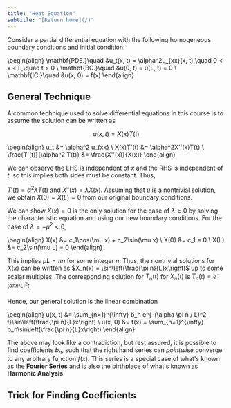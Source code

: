 ```yaml
---
title: "Heat Equation"
subtitle: "[Return home](/)"
---
```


Consider a partial differential equation with the following
homogeneous boundary conditions and initial condition:

\begin{align}
\mathbf{PDE.}\quad &u_t(x, t) = \alpha^2u_{xx}(x, t),\quad 0 < x < L,\quad t > 0 \\
\mathbf{BC.}\quad &u(0, t) = u(L, t) = 0 \\
\mathbf{IC.}\quad &u(x, 0) = f(x)
\end{align}

## General Technique

A common technique used to solve differential equations
in this course is to assume the solution can be written as

$$u(x, t) = X(x)T(t)$$

\begin{align}
u_t &= \alpha^2 u_{xx} \\
X(x)T'(t) &= \alpha^2X''(x)T(t) \\
\frac{T'(t)}{\alpha^2 T(t)} &= \frac{X''(x)}{X(x)}
\end{align}

We can observe the LHS is independent of $x$
and the RHS is independent of $t$,
so this implies both sides must be constant. Thus,

$T'(t) = \alpha^2\lambda T(t)$ and $X''(x) = \lambda X(x)$.
Assuming that $u$ is a nontrivial solution,
we obtain $X(0) = X(L) = 0$ from our original boundary conditions.

We can show $X(x) = 0$ is the only solution for the case of $\lambda \geq 0$
by solving the characteristic equation and using our new boundary conditions.
For the case of $\lambda = -\mu^2 < 0$,

\begin{align}
X(x) &= c_1\cos(\mu x) + c_2\sin(\mu x) \\
X(0) &= c_1 = 0 \\
X(L) &= c_2\sin(\mu L) = 0
\end{align}

This implies $\mu L = \pi n$ for some integer $n$.
Thus, the nontrivial solutions for $X(x)$ can be written as
$X_n(x) = \sin\left(\frac{\pi n}{L}x\right)$ up to some scalar multiples.
The corresponding solution for $T_n(t)$ for $X_n(t)$
is $T_n(t) = e^{-(\alpha \pi n / L)^2 t}$.

Hence, our general solution is the linear combination

\begin{align}
u(x, t) &= \sum_{n=1}^{\infty} b_n e^{-(\alpha \pi n / L)^2 t}\sin\left(\frac{\pi n}{L}x\right) \\
u(x, 0) &= f(x) = \sum_{n=1}^{\infty} b_n\sin\left(\frac{\pi n}{L}x\right)
\end{align}

The above may look like a contradiction, but rest assured,
it is possible to find coefficients $b_n$, such that
the right hand series can *pointwise* converge to any arbitrary function $f(x)$.
This series is a special case of what's known as the **Fourier Series**
and is also the birthplace of what's known as **Harmonic Analysis**.

## Trick for Finding Coefficients
